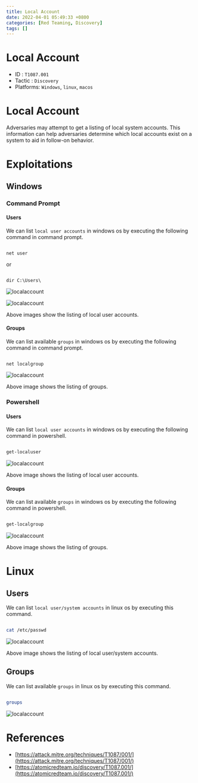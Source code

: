 ```yaml
---
title: Local Account 
date: 2022-04-01 05:49:33 +0800
categories: [Red Teaming, Discovery]
tags: []  
---
```


# Local Account 
- ID : `T1087.001`
- Tactic : `Discovery`
- Platforms: `Windows`, `linux`, `macos`

# Local Account 

Adversaries may attempt to get a listing of local system accounts. This information can help adversaries determine which local accounts exist on a system to aid in follow-on behavior.

# Exploitations

## Windows

### Command Prompt

#### Users

We can list `local user accounts` in windows os by executing the following command in command prompt.

```batch

net user

```

or 

```batch

dir C:\Users\

```
![localaccount](https://raw.githubusercontent.com/cyberkhalid/cyberkhalid.github.io/main/assets/img/ipentest/localaccount1.png)

![localaccount](https://raw.githubusercontent.com/cyberkhalid/cyberkhalid.github.io/main/assets/img/ipentest/localaccount2.png)

Above images show the listing of local user accounts.

#### Groups

We can list available `groups` in windows os by executing the following command in command prompt.

```batch

net localgroup

```
![localaccount](https://raw.githubusercontent.com/cyberkhalid/cyberkhalid.github.io/main/assets/img/ipentest/localaccount3.png)

Above image shows the listing of groups.

### Powershell

#### Users

We can list `local user accounts` in windows os by executing the following command in powershell.

```powershell

get-localuser

```
![localaccount](https://raw.githubusercontent.com/cyberkhalid/cyberkhalid.github.io/main/assets/img/ipentest/localaccount5.png)

Above image shows the listing of local user accounts.

#### Groups

We can list available `groups` in windows os by executing the following command in powershell.

```powershell

get-localgroup

```
![localaccount](https://raw.githubusercontent.com/cyberkhalid/cyberkhalid.github.io/main/assets/img/ipentest/localaccount6.png)

Above image shows the listing of groups.

# Linux

## Users

We can list `local user/system accounts` in linux os by executing this command.

```bash

cat /etc/passwd

```

![localaccount](https://raw.githubusercontent.com/cyberkhalid/cyberkhalid.github.io/main/assets/img/ipentest/localaccount7.png)

Above image shows the listing of local user/system accounts.

## Groups

We can list available `groups` in linux os by executing this command.

```bash

groups

```

![localaccount](https://raw.githubusercontent.com/cyberkhalid/cyberkhalid.github.io/main/assets/img/ipentest/localaccount8.png)


# References

- [https://attack.mitre.org/techniques/T1087/001/](https://attack.mitre.org/techniques/T1087/001/)
- [https://atomicredteam.io/discovery/T1087.001/](https://atomicredteam.io/discovery/T1087.001/)
